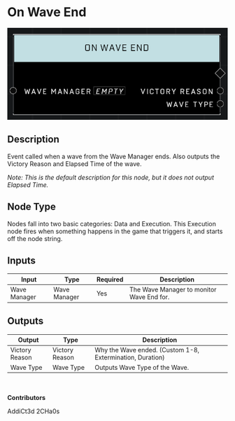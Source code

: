 # On Wave End
![alt text](../../../.gitbook/assets/on-wave-end.png)

## Description
Event called when a wave from the Wave Manager ends. Also outputs the Victory Reason and Elapsed Time of the wave.

*Note: This is the default description for this node, but it does not output Elapsed Time.*

## Node Type
Nodes fall into two basic categories: Data and Execution. This Execution node fires when something happens in the game that triggers it, and starts off the node string.

## Inputs
| Input | Type | Required | Description |
|------------------|------------------|----------|--------------------------------------------------------------|
| Wave Manager | Wave Manager | Yes | The Wave Manager to monitor Wave End for. |

## Outputs
| Output | Type | Description |
|------------------|------------------|--------------------------------------------------------------|
| Victory Reason | Victory Reason | Why the Wave ended. (Custom 1-8, Extermination, Duration) |
| Wave Type | Wave Type | Outputs Wave Type of the Wave. |

\
\
**Contributors**

AddiCt3d 2CHa0s